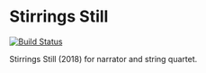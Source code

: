 Stirrings Still
===============

[![Build Status](
    https://api.travis-ci.org/trevorbaca/stirrings_still.svg)](
    https://api.travis-ci.org/trevorbaca/stirrings_still)
<!---
[![Code style: black](
    https://img.shields.io/badge/code%20style-black-000000.svg)](
    https://github.com/ambv/black)
-->

Stirrings Still (2018) for narrator and string quartet.
